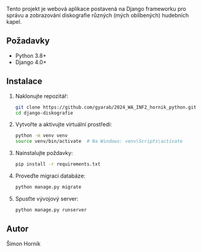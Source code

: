 

Tento projekt je webová aplikace postavená na Django frameworku pro správu a zobrazování diskografie různých (mých oblíbených) hudebních kapel.

## Požadavky

- Python 3.8+
- Django 4.0+

## Instalace

1. Naklonujte repozitář:
   ```bash
   git clone https://github.com/gyarab/2024_WA_INF2_hornik_python.git
   cd django-diskografie

2. Vytvořte a aktivujte virtuální prostředí:
    ```bash
    python -m venv venv
    source venv/bin/activate  # Na Windows: venv\Scripts\activate

3. Nainstalujte poždavky:
    ```bash
    pip install -r requirements.txt

4. Proveďte migraci databáze:
    ```bash
    python manage.py migrate

5. Spusťte vývojový server:
    ```bash
    python manage.py runserver

## Autor
Šimon Horník
